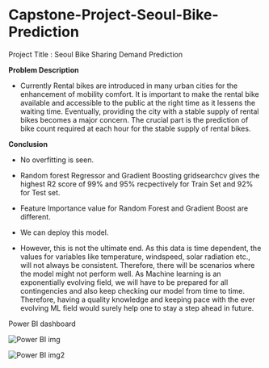 # Capstone-Project-Seoul-Bike-Prediction

Project Title : Seoul Bike Sharing Demand Prediction

**Problem Description**
* Currently Rental bikes are introduced in many urban cities for the enhancement of mobility comfort. It is important to make the rental bike available and accessible to the public at the right time as it lessens the waiting time. Eventually, providing the city with a stable supply of rental bikes becomes a major concern. The crucial part is the prediction of bike count required at each hour for the stable supply of rental bikes.


**Conclusion**

* No overfitting is seen.

* Random forest Regressor and Gradient Boosting gridsearchcv gives the highest R2 score of 99% and 95% recpectively for Train Set and 92% for Test set.

* Feature Importance value for Random Forest and Gradient Boost are different.

* We can deploy this model.

* However, this is not the ultimate end. As this data is time dependent, the values for variables like temperature, windspeed, solar radiation etc., will not always be consistent. Therefore, there will be scenarios where the model might not perform well. As Machine learning is an exponentially evolving field, we will have to be prepared for all contingencies and also keep checking our model from time to time. Therefore, having a quality knowledge and keeping pace with the ever evolving ML field would surely help one to stay a step ahead in future.

Power BI dashboard

![Power BI img](https://github.com/smkhabe/Capstone-Project-Seoul-Bike-Prediction/assets/110238344/91ab8835-8644-4632-b13e-92a37cbba4aa)

![Power BI img2](https://github.com/smkhabe/Capstone-Project-Seoul-Bike-Prediction/assets/110238344/73b21736-20ad-4119-9899-5ab2a7ae89df)
